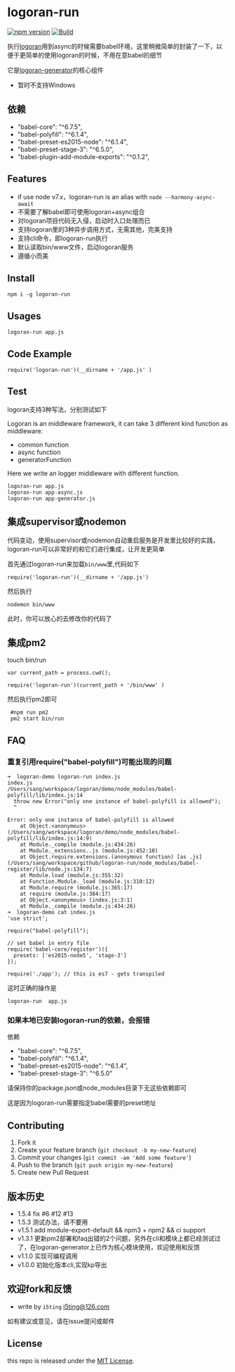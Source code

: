 # logoran-run


[![npm version](https://badge.fury.io/js/logoran-run.svg)](http://badge.fury.io/js/logoran-run)
[![Build](https://travis-ci.org/logoran/run.svg?branch=master)](https://travis-ci.org/logoran/run)

执行[logoran](https://github.com/logoran/logoran)用到async的时候需要babel环境，这里稍微简单的封装了一下，以便于更简单的使用logoran的时候，不用在意babel的细节

它是[logoran-generator](https://github.com/logoran/generator)的核心组件

- 暂时不支持Windows

## 依赖

- "babel-core": "^6.7.5",
- "babel-polyfill": "^6.1.4",
- "babel-preset-es2015-node": "^6.1.4",
- "babel-preset-stage-3": "^6.5.0",
- "babel-plugin-add-module-exports": "^0.1.2",

## Features

- if use node v7.x，logoran-run is an alias with `node --harmony-async-await`
- 不需要了解babel即可使用logoran+async组合
- 对logoran项目代码无入侵，启动时入口处理而已
- 支持logoran里的3种异步调用方式，无需其他，完美支持
- 支持cli命令，即logoran-run执行
- 默认读取bin/www文件，启动logoran服务
- 遵循小而美

## Install

```
npm i -g logoran-run
```

## Usages


```
logoran-run app.js
```

## Code Example


```
require('logoran-run')(__dirname + '/app.js' )
```

## Test

logoran支持3种写法，分别测试如下

Logoran is an middleware framework, it can take 3 different kind function as middleware:

- common function
- async function
- generatorFunction

Here we write an logger middleware with different function.


```
logoran-run app.js
logoran-run app-async.js     
logoran-run app-generator.js 
```

## 集成supervisor或nodemon

代码变动，使用supervisor或nodemon自动重启服务是开发里比较好的实践，logoran-run可以非常好的和它们进行集成，让开发更简单

首先通过logoran-run来加载`bin/www`里,代码如下


```
require('logoran-run')(__dirname + '/app.js')
```

然后执行

```
nodemon bin/www
```

此时，你可以放心的去修改你的代码了

## 集成pm2

touch bin/run

```
var current_path = process.cwd();

require('logoran-run')(current_path + '/bin/www' )
```

然后执行pm2即可

```
 #npm run pm2
 pm2 start bin/run 
```

## FAQ

### 重复引用require("babel-polyfill")可能出现的问题

```
➜  logoran-demo logoran-run index.js 
index.js
/Users/sang/workspace/logoran/demo/node_modules/babel-polyfill/lib/index.js:14
  throw new Error("only one instance of babel-polyfill is allowed");
  ^

Error: only one instance of babel-polyfill is allowed
    at Object.<anonymous> (/Users/sang/workspace/logoran/demo/node_modules/babel-polyfill/lib/index.js:14:9)
    at Module._compile (module.js:434:26)
    at Module._extensions..js (module.js:452:10)
    at Object.require.extensions.(anonymous function) [as .js] (/Users/sang/workspace/github/logoran-run/node_modules/babel-register/lib/node.js:134:7)
    at Module.load (module.js:355:32)
    at Function.Module._load (module.js:310:12)
    at Module.require (module.js:365:17)
    at require (module.js:384:17)
    at Object.<anonymous> (index.js:3:1)
    at Module._compile (module.js:434:26)
➜  logoran-demo cat index.js 
'use strict';
   
require("babel-polyfill");

// set babel in entry file
require('babel-core/register')({
  presets: ['es2015-node5', 'stage-3']
});

require('./app'); // this is es7 - gets transpiled
```

这时正确的操作是

```
logoran-run  app.js
```

### 如果本地已安装logoran-run的依赖，会报错

依赖

- "babel-core": "^6.7.5",
- "babel-polyfill": "^6.1.4",
- "babel-preset-es2015-node": "^6.1.4",
- "babel-preset-stage-3": "^6.5.0"

请保持你的package.json或node_modules目录下无这些依赖即可

这是因为logoran-run需要指定babel需要的preset地址


## Contributing

1. Fork it
2. Create your feature branch (`git checkout -b my-new-feature`)
3. Commit your changes (`git commit -am 'Add some feature'`)
4. Push to the branch (`git push origin my-new-feature`)
5. Create new Pull Request

## 版本历史

- 1.5.4 fix #6 #12 #13
- 1.5.3 测试办法，请不要用
- v1.5.1 add module-export-default && npm3 + npm2 && ci support
- v1.3.1 更新pm2部署和faq出错的2个问题，另外在cli和模块上都已经测试过了，在logoran-generator上已作为核心模块使用，欢迎使用和反馈
- v1.1.0 实现可编程调用
- v1.0.0 初始化版本cli,实现kp导出

## 欢迎fork和反馈

- write by `i5ting` i5ting@126.com

如有建议或意见，请在issue提问或邮件

## License

this repo is released under the [MIT
License](http://www.opensource.org/licenses/MIT).

